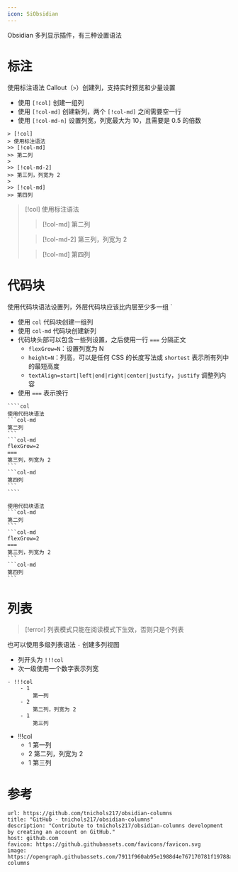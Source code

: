 ```yaml
---
icon: SiObsidian
---
```

Obsidian 多列显示插件，有三种设置语法
# 标注

使用标注语法 Callout（`>`）创建列，支持实时预览和少量设置
- 使用 `[!col]` 创建一组列
- 使用 `[!col-md]` 创建新列，两个 `[!col-md]` 之间需要空一行
- 使用 `[!col-md-n]` 设置列宽，列宽最大为 10，且需要是 0.5 的倍数

```
> [!col]
> 使用标注语法
>> [!col-md]
>> 第二列
>
>> [!col-md-2]
>> 第三列，列宽为 2
>
>> [!col-md]
>> 第四列
```

> [!col]
> 使用标注语法
>> [!col-md]
>> 第二列
>
>> [!col-md-2]
>> 第三列，列宽为 2
>
>> [!col-md]
>> 第四列
# 代码块

使用代码块语法设置列，外层代码块应该比内层至少多一组 \`
- 使用 `col` 代码块创建一组列
- 使用 `col-md` 代码块创建新列
- 代码块头部可以包含一些列设置，之后使用一行 `===` 分隔正文
	- `flexGrow=N`：设置列宽为 N
	- `height=N`：列高，可以是任何 CSS 的长度写法或  `shortest` 表示所有列中的最短高度
	- `textAlign=start|left|end|right|center|justify`，`justify` 调整列内容
- 使用  `===` 表示换行

`````
````col
使用代码块语法
```col-md
第二列
```
```col-md
flexGrow=2
===
第三列，列宽为 2
```
```col-md
第四列
```
````
`````

````col
使用代码块语法
```col-md
第二列
```
```col-md
flexGrow=2
===
第三列，列宽为 2
```
```col-md
第四列
```
````
# 列表

> [!error]
> 列表模式只能在阅读模式下生效，否则只是个列表

也可以使用多级列表语法 `-` 创建多列视图
- 列开头为 `!!!col`
- 次一级使用一个数字表示列宽

```
- !!!col
    - 1
        第一列
    - 2
        第二列，列宽为 2
    - 1
        第三列
```

- !!!col
    - 1
        第一列
    - 2
        第二列，列宽为 2
    - 1
        第三列
# 参考

```cardlink
url: https://github.com/tnichols217/obsidian-columns
title: "GitHub - tnichols217/obsidian-columns"
description: "Contribute to tnichols217/obsidian-columns development by creating an account on GitHub."
host: github.com
favicon: https://github.githubassets.com/favicons/favicon.svg
image: https://opengraph.githubassets.com/7911f960ab95e1988d4e767170781f19788a4536687df53e0ab8a567ca208d0a/tnichols217/obsidian-columns
```
